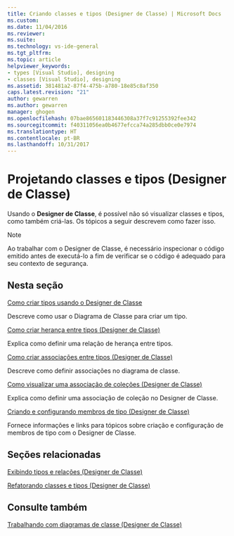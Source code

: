 ```yaml
---
title: Criando classes e tipos (Designer de Classe) | Microsoft Docs
ms.custom: 
ms.date: 11/04/2016
ms.reviewer: 
ms.suite: 
ms.technology: vs-ide-general
ms.tgt_pltfrm: 
ms.topic: article
helpviewer_keywords:
- types [Visual Studio], designing
- classes [Visual Studio], designing
ms.assetid: 381481a2-87f4-475b-a780-18e85c8af350
caps.latest.revision: "21"
author: gewarren
ms.author: gewarren
manager: ghogen
ms.openlocfilehash: 07bae865601183446308a37f7c91255392fee342
ms.sourcegitcommit: f40311056ea0b4677efcca74a285dbb0ce0e7974
ms.translationtype: HT
ms.contentlocale: pt-BR
ms.lasthandoff: 10/31/2017
---
```

# <a name="designing-classes-and-types-class-designer"></a>Projetando classes e tipos (Designer de Classe)
Usando o **Designer de Classe**, é possível não só visualizar classes e tipos, como também criá-las. Os tópicos a seguir descrevem como fazer isso.  
  
> [!NOTE]
>  Ao trabalhar com o Designer de Classe, é necessário inspecionar o código emitido antes de executá-lo a fim de verificar se o código é adequado para seu contexto de segurança.  
  
## <a name="in-this-section"></a>Nesta seção  
 [Como criar tipos usando o Designer de Classe](../ide/how-to-create-types-by-using-class-designer.md)  
  
 Descreve como usar o Diagrama de Classe para criar um tipo.  
  
 [Como criar herança entre tipos (Designer de Classe)](../ide/how-to-create-inheritance-between-types-class-designer.md)  
  
 Explica como definir uma relação de herança entre tipos.  
  
 [Como criar associações entre tipos (Designer de Classe)](../ide/how-to-create-associations-between-types-class-designer.md)  
  
 Descreve como definir associações no diagrama de classe.  
  
 [Como visualizar uma associação de coleções (Designer de Classe)](../ide/how-to-visualize-a-collection-association-class-designer.md)  
  
 Explica como definir uma associação de coleção no Designer de Classe.  
  
 [Criando e configurando membros de tipo (Designer de Classe)](../ide/creating-and-configuring-type-members-class-designer.md)  
  
 Fornece informações e links para tópicos sobre criação e configuração de membros de tipo com o Designer de Classe.  
  
## <a name="related-sections"></a>Seções relacionadas  
 [Exibindo tipos e relações (Designer de Classe)](../ide/viewing-types-and-relationships-class-designer.md)  
  
 [Refatorando classes e tipos (Designer de Classe)](../ide/refactoring-classes-and-types-class-designer.md)  
  
## <a name="see-also"></a>Consulte também  
 [Trabalhando com diagramas de classe (Designer de Classe)](../ide/working-with-class-diagrams-class-designer.md)